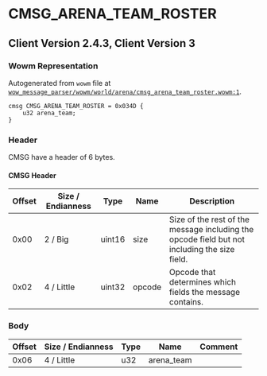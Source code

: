 # CMSG_ARENA_TEAM_ROSTER

## Client Version 2.4.3, Client Version 3

### Wowm Representation

Autogenerated from `wowm` file at [`wow_message_parser/wowm/world/arena/cmsg_arena_team_roster.wowm:1`](https://github.com/gtker/wow_messages/tree/main/wow_message_parser/wowm/world/arena/cmsg_arena_team_roster.wowm#L1).
```rust,ignore
cmsg CMSG_ARENA_TEAM_ROSTER = 0x034D {
    u32 arena_team;
}
```
### Header

CMSG have a header of 6 bytes.

#### CMSG Header

| Offset | Size / Endianness | Type   | Name   | Description |
| ------ | ----------------- | ------ | ------ | ----------- |
| 0x00   | 2 / Big           | uint16 | size   | Size of the rest of the message including the opcode field but not including the size field.|
| 0x02   | 4 / Little        | uint32 | opcode | Opcode that determines which fields the message contains.|

### Body

| Offset | Size / Endianness | Type | Name | Comment |
| ------ | ----------------- | ---- | ---- | ------- |
| 0x06 | 4 / Little | u32 | arena_team |  |

